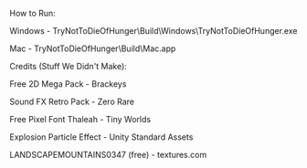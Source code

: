 ﻿How to Run:
 
Windows - TryNotToDieOfHunger\Build\Windows\TryNotToDieOfHunger.exe

Mac - TryNotToDieOfHunger\Build\Mac.app

Credits (Stuff We Didn't Make):

Free 2D Mega Pack - Brackeys

Sound FX Retro Pack - Zero Rare

Free Pixel Font Thaleah - Tiny Worlds

Explosion Particle Effect - Unity Standard Assets

LANDSCAPEMOUNTAINS0347 (free) - textures.com
